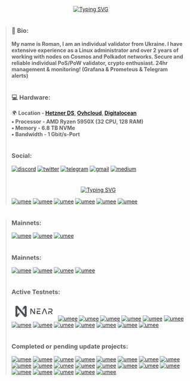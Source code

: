 <p align="center">
<a href="https://git.io/typing-svg"><img src="https://readme-typing-svg.herokuapp.com?font=JetBrains+Mono&size=25&color=7C56F7&center=true&vCenter=true&height=30&lines=Hello+there!;Wellcome+to+my+profile!" alt="Typing SVG" /></a>
</p>

> #
> ### :bust_in_silhouette: Bio:
> **My name is Roman, I am an individual validator from Ukraine. 
> I have extensive experience as a Linux administrator and over 2 years of working with nodes on Cosmos and Polkadot networks. Secure and reliable individual PoS/PoW validator, crypto enthusiast. 24hr management & monitoring! (Grafana & Prometeus & Telegram alerts)**
> #
> ### :computer: Hardware:
> :earth_africa: **Location - [Hetzner DS](https://www.hetzner.com/dedicated-rootserver/ax101), [Ovhcloud](https://www.ovhcloud.com/de/bare-metal/), [Digitalocean](https://www.digitalocean.com/)  
> :black_small_square: Processor - AMD Ryzen 5950X (32 CPU, 128 RAM)  
> :black_small_square: Memory - 6.8 TB NVMe  
> :black_small_square: Bandwidth - 1 Gbit/s-Port**
> #
> ### Social:
> [<img src='https://user-images.githubusercontent.com/83868103/182711859-e4aedb98-61e5-4ee6-b305-d84bb901d622.svg' alt='discord' height='50'>](https://discordapp.com/users/303453296755212288) [<img src='https://user-images.githubusercontent.com/83868103/182714295-ba5b1ae4-aa6f-4705-babf-d1e6e7286242.svg' alt='twitter' height='50'>](https://twitter.com/romanv1812) [<img src='https://user-images.githubusercontent.com/83868103/182712804-54fdc9c9-ae3f-449e-af38-26e5fb9f88b2.svg' alt='telegram' height='50'>](https://t.me/romanv1812) [<img src='https://user-images.githubusercontent.com/83868103/182713364-07dc932a-fbc9-45d5-8db7-74fe84ee302c.svg' alt='gmail' height='50'>](romanv1812@gmail.com) [<img src='https://user-images.githubusercontent.com/83868103/182713942-afbee5f7-cb22-4221-a755-e2d9914ea107.svg' alt='medium' height='50'>](https://medium.com/@romanv1812)
> #
> <p align="center">
> <a href="https://git.io/typing-svg"><img src="https://readme-typing-svg.herokuapp.com?font=JetBrains+Mono&size=25&color=7C56F7&center=true&vCenter=true&height=30&lines=Mainnets!" alt="Typing SVG" /></a>
> </p>
> 
> [<img src='https://user-images.githubusercontent.com/83868103/182938623-6e31c2ff-a258-4bf4-9f9f-1e2b9e6e0eb8.png' alt='umee'  width='24.5%'>](https://umee.explorers.guru/validator/umeevaloper1wj6p0rgdpy8kkj3xa7e8t0g9tn9nyw4hltw2z2)
> [<img src='https://user-images.githubusercontent.com/83868103/182938623-6e31c2ff-a258-4bf4-9f9f-1e2b9e6e0eb8.png' alt='umee'  width='24.5%'>](https://umee.explorers.guru/validator/umeevaloper1wj6p0rgdpy8kkj3xa7e8t0g9tn9nyw4hltw2z2)
> [<img src='https://user-images.githubusercontent.com/83868103/182938623-6e31c2ff-a258-4bf4-9f9f-1e2b9e6e0eb8.png' alt='umee'  width='24.5%'>](https://umee.explorers.guru/validator/umeevaloper1wj6p0rgdpy8kkj3xa7e8t0g9tn9nyw4hltw2z2)
> [<img src='https://user-images.githubusercontent.com/83868103/182938623-6e31c2ff-a258-4bf4-9f9f-1e2b9e6e0eb8.png' alt='umee'  width='24.5%'>](https://umee.explorers.guru/validator/umeevaloper1wj6p0rgdpy8kkj3xa7e8t0g9tn9nyw4hltw2z2)
> [<img src='https://user-images.githubusercontent.com/83868103/182938623-6e31c2ff-a258-4bf4-9f9f-1e2b9e6e0eb8.png' alt='umee'  width='24.5%'>](https://umee.explorers.guru/validator/umeevaloper1wj6p0rgdpy8kkj3xa7e8t0g9tn9nyw4hltw2z2)
> [<img src='https://user-images.githubusercontent.com/83868103/182938623-6e31c2ff-a258-4bf4-9f9f-1e2b9e6e0eb8.png' alt='umee'  width='24.5%'>](https://umee.explorers.guru/validator/umeevaloper1wj6p0rgdpy8kkj3xa7e8t0g9tn9nyw4hltw2z2)




> #
> ### Mainnets:
> [<img src='https://user-images.githubusercontent.com/83868103/182900411-3115a005-32d9-42cb-82cc-47923fb64438.png' alt='umee'  height='200'>](https://umee.explorers.guru/validator/umeevaloper1wj6p0rgdpy8kkj3xa7e8t0g9tn9nyw4hltw2z2)
> [<img src='https://user-images.githubusercontent.com/83868103/182900411-3115a005-32d9-42cb-82cc-47923fb64438.png' alt='umee'  height='200'>](https://umee.explorers.guru/validator/umeevaloper1wj6p0rgdpy8kkj3xa7e8t0g9tn9nyw4hltw2z2)
> [<img src='https://user-images.githubusercontent.com/83868103/182900411-3115a005-32d9-42cb-82cc-47923fb64438.png' alt='umee'  height='200'>](https://umee.explorers.guru/validator/umeevaloper1wj6p0rgdpy8kkj3xa7e8t0g9tn9nyw4hltw2z2)
> #
> ### Mainnets:
> [<img src='https://user-images.githubusercontent.com/83868103/182839840-6c58830a-3862-457e-9d4e-e4c5703fde4f.svg' alt='umee'  height='43'>](https://umee.explorers.guru/validator/umeevaloper1wj6p0rgdpy8kkj3xa7e8t0g9tn9nyw4hltw2z2)
> [<img src='https://user-images.githubusercontent.com/83868103/182726861-7fa25636-c7e5-483f-b7ee-e47f2c326ff2.png' alt='umee'  height='50'>](https://umee.explorers.guru/validator/umeevaloper1wj6p0rgdpy8kkj3xa7e8t0g9tn9nyw4hltw2z2)
> [<img src='https://user-images.githubusercontent.com/83868103/182727186-0a1c6ce2-f856-4731-8636-122fd8cb6d85.png' alt='umee'  height='50'>](https://umee.explorers.guru/validator/umeevaloper1wj6p0rgdpy8kkj3xa7e8t0g9tn9nyw4hltw2z2)
> [<img src='https://user-images.githubusercontent.com/83868103/182727415-68bf2146-dd6e-44ef-8e4b-fdb88eaee47b.png' alt='umee'  height='50'>](https://umee.explorers.guru/validator/umeevaloper1wj6p0rgdpy8kkj3xa7e8t0g9tn9nyw4hltw2z2)
> #
> ### Active Testnets:
>[<img src='https://raw.githubusercontent.com/near/nearcore/8ede15f1c310200adb7c27da4e78d76cc086a42c/docs/logo.svg' alt='umee' height='50'>](https://umee.explorers.guru/validator/umeevaloper1wj6p0rgdpy8kkj3xa7e8t0g9tn9nyw4hltw2z2)
[<img src='https://user-images.githubusercontent.com/83868103/182802747-d6722b7f-88dd-4447-be4d-5fe16c7a2f9f.png' alt='umee'  height='50'>](https://umee.explorers.guru/validator/umeevaloper1wj6p0rgdpy8kkj3xa7e8t0g9tn9nyw4hltw2z2)
[<img src='https://user-images.githubusercontent.com/83868103/182803753-05db6b6b-1bc9-485b-82e3-b73b73250fd7.svg' alt='umee'  height='50'>](https://umee.explorers.guru/validator/umeevaloper1wj6p0rgdpy8kkj3xa7e8t0g9tn9nyw4hltw2z2)
[<img src='https://user-images.githubusercontent.com/83868103/182806507-b0a2718f-49c7-4777-ba81-f5178575e526.png' alt='umee' height='50'>](https://umee.explorers.guru/validator/umeevaloper1wj6p0rgdpy8kkj3xa7e8t0g9tn9nyw4hltw2z2)
[<img src='https://user-images.githubusercontent.com/83868103/182806989-7c35c5a4-2ed3-4209-99e0-e94935f7a567.png' alt='umee'  height='50'>](https://umee.explorers.guru/validator/umeevaloper1wj6p0rgdpy8kkj3xa7e8t0g9tn9nyw4hltw2z2)
[<img src='https://user-images.githubusercontent.com/83868103/182807074-df41d69b-266e-4790-9242-76c37d7c744d.png' alt='umee'  height='50'>](https://umee.explorers.guru/validator/umeevaloper1wj6p0rgdpy8kkj3xa7e8t0g9tn9nyw4hltw2z2)
[<img src='https://user-images.githubusercontent.com/83868103/182807233-a44ca2c5-c9b5-4c92-932b-e5cf953d33f4.png' alt='umee' height='50'>](https://umee.explorers.guru/validator/umeevaloper1wj6p0rgdpy8kkj3xa7e8t0g9tn9nyw4hltw2z2)
[<img src='https://user-images.githubusercontent.com/83868103/182808068-bdf5f8e5-1765-4277-9970-eb09cc131fb8.png' alt='umee' height='50'>](https://umee.explorers.guru/validator/umeevaloper1wj6p0rgdpy8kkj3xa7e8t0g9tn9nyw4hltw2z2)
[<img src='https://user-images.githubusercontent.com/83868103/182809680-c4abdff6-517d-47ef-b3fa-82f0ebab0559.svg' alt='umee' height='30'>](https://umee.explorers.guru/validator/umeevaloper1wj6p0rgdpy8kkj3xa7e8t0g9tn9nyw4hltw2z2)
[<img src='https://user-images.githubusercontent.com/83868103/182810884-c180fed5-658b-49af-8f16-32a244a19e28.png' alt='umee' height='40'>](https://umee.explorers.guru/validator/umeevaloper1wj6p0rgdpy8kkj3xa7e8t0g9tn9nyw4hltw2z2)
[<img src='https://user-images.githubusercontent.com/83868103/182811613-8ab16b6b-d77d-4d81-ba07-b51d10d85fb5.png' alt='umee' height='40'>](https://umee.explorers.guru/validator/umeevaloper1wj6p0rgdpy8kkj3xa7e8t0g9tn9nyw4hltw2z2)
[<img src='https://user-images.githubusercontent.com/83868103/182812204-256919f6-4e7a-4d7b-b475-5531586931f8.png' alt='umee' height='60'>](https://umee.explorers.guru/validator/umeevaloper1wj6p0rgdpy8kkj3xa7e8t0g9tn9nyw4hltw2z2)
[<img src='https://user-images.githubusercontent.com/83868103/182813729-7e8ff5de-9ad2-4970-b1d1-ad0283682b7d.png' alt='umee' height='60'>](https://umee.explorers.guru/validator/umeevaloper1wj6p0rgdpy8kkj3xa7e8t0g9tn9nyw4hltw2z2)
[<img src='https://user-images.githubusercontent.com/83868103/182816509-f132ff19-7d76-4e5d-b1ea-848a931ba6ed.jpg' alt='umee' height='40'>](https://umee.explorers.guru/validator/umeevaloper1wj6p0rgdpy8kkj3xa7e8t0g9tn9nyw4hltw2z2)
> #
> ### Completed or pending update projects:
> [<img src='https://user-images.githubusercontent.com/83868103/182817497-da9ce74a-1d6a-435b-a6b8-9d2c6cf9fb9b.svg' alt='umee' height='60'>](https://umee.explorers.guru/validator/umeevaloper1wj6p0rgdpy8kkj3xa7e8t0g9tn9nyw4hltw2z2)
[<img src='https://user-images.githubusercontent.com/83868103/182818636-c4e8b79d-08b5-4aca-b049-52b4725aa54e.png' alt='umee' height='60'>](https://umee.explorers.guru/validator/umeevaloper1wj6p0rgdpy8kkj3xa7e8t0g9tn9nyw4hltw2z2)
[<img src='https://user-images.githubusercontent.com/83868103/182819218-0eb3e2f0-028d-4f5a-a6bb-8a0a2853ff8e.gif' alt='umee' height='60'>](https://umee.explorers.guru/validator/umeevaloper1wj6p0rgdpy8kkj3xa7e8t0g9tn9nyw4hltw2z2)
[<img src='https://user-images.githubusercontent.com/83868103/182820408-24787a4a-845c-448f-ac8f-ea1437dce817.png' alt='umee' height='60'>](https://umee.explorers.guru/validator/umeevaloper1wj6p0rgdpy8kkj3xa7e8t0g9tn9nyw4hltw2z2)
[<img src='https://user-images.githubusercontent.com/83868103/182821147-56c541b3-b226-4b5d-9875-1d8ddacc74f6.png' alt='umee' height='60'>](https://umee.explorers.guru/validator/umeevaloper1wj6p0rgdpy8kkj3xa7e8t0g9tn9nyw4hltw2z2)
[<img src='https://user-images.githubusercontent.com/83868103/182821474-3abfbf00-fc4e-46ab-9242-00b609a28a18.png' alt='umee' height='60'>](https://umee.explorers.guru/validator/umeevaloper1wj6p0rgdpy8kkj3xa7e8t0g9tn9nyw4hltw2z2)
[<img src='https://user-images.githubusercontent.com/83868103/182822030-02b99dc9-34bd-4b08-bb75-9418394a8bde.svg' alt='umee' height='60'>](https://umee.explorers.guru/validator/umeevaloper1wj6p0rgdpy8kkj3xa7e8t0g9tn9nyw4hltw2z2)
[<img src='https://user-images.githubusercontent.com/83868103/182823280-76e7b4b1-310f-45fd-b68b-a4997941c298.png' alt='umee' height='60'>](https://umee.explorers.guru/validator/umeevaloper1wj6p0rgdpy8kkj3xa7e8t0g9tn9nyw4hltw2z2)
[<img src='https://user-images.githubusercontent.com/83868103/182823800-dd62ff4b-439b-4146-81a5-2ca34e11f38e.png' alt='umee' height='60'>](https://umee.explorers.guru/validator/umeevaloper1wj6p0rgdpy8kkj3xa7e8t0g9tn9nyw4hltw2z2)
[<img src='https://user-images.githubusercontent.com/83868103/182824400-c3211c50-f80b-477b-8816-05cdc9439406.png' alt='umee' height='60'>](https://umee.explorers.guru/validator/umeevaloper1wj6p0rgdpy8kkj3xa7e8t0g9tn9nyw4hltw2z2)
[<img src='https://user-images.githubusercontent.com/83868103/182824859-afa9300f-ccf7-497b-bd4a-43569fccd9df.png' alt='umee' height='60'>](https://umee.explorers.guru/validator/umeevaloper1wj6p0rgdpy8kkj3xa7e8t0g9tn9nyw4hltw2z2)
[<img src='https://user-images.githubusercontent.com/83868103/182825606-1c9d6002-14d9-4805-a7a8-bba0d78ab12a.png' alt='umee' height='30'>](https://umee.explorers.guru/validator/umeevaloper1wj6p0rgdpy8kkj3xa7e8t0g9tn9nyw4hltw2z2)
[<img src='https://user-images.githubusercontent.com/83868103/182835959-fcb30836-b52c-4c6f-a206-23fc41e9dc24.png' alt='umee' height='30'>](https://umee.explorers.guru/validator/umeevaloper1wj6p0rgdpy8kkj3xa7e8t0g9tn9nyw4hltw2z2)
[<img src='https://user-images.githubusercontent.com/83868103/182836082-3b3ed2b9-f17a-4e0c-8689-e4a586d09654.svg' alt='umee' height='30'>](https://umee.explorers.guru/validator/umeevaloper1wj6p0rgdpy8kkj3xa7e8t0g9tn9nyw4hltw2z2)
[<img src='https://user-images.githubusercontent.com/83868103/182836332-f99a87b0-caa2-47c3-88cb-20a96910074c.png' alt='umee' height='30'>](https://umee.explorers.guru/validator/umeevaloper1wj6p0rgdpy8kkj3xa7e8t0g9tn9nyw4hltw2z2)
[<img src='https://user-images.githubusercontent.com/83868103/182836588-dda5fee9-a0be-47b9-95b9-4adabc5b866a.png' alt='umee' height='30'>](https://umee.explorers.guru/validator/umeevaloper1wj6p0rgdpy8kkj3xa7e8t0g9tn9nyw4hltw2z2)
[<img src='https://user-images.githubusercontent.com/83868103/182836741-c491e580-f9ad-443c-aa84-df3b632c71a0.png' alt='umee' height='30'>](https://umee.explorers.guru/validator/umeevaloper1wj6p0rgdpy8kkj3xa7e8t0g9tn9nyw4hltw2z2)
[<img src='https://user-images.githubusercontent.com/83868103/182836890-305274f0-417c-4b94-81d3-e1186c3255cf.png' alt='umee' height='30'>](https://umee.explorers.guru/validator/umeevaloper1wj6p0rgdpy8kkj3xa7e8t0g9tn9nyw4hltw2z2)
[<img src='https://user-images.githubusercontent.com/83868103/182836978-aed11fb5-f9c9-48a9-8ea0-ed9df0817c48.svg' alt='umee' height='30'>](https://umee.explorers.guru/validator/umeevaloper1wj6p0rgdpy8kkj3xa7e8t0g9tn9nyw4hltw2z2)
[<img src='https://user-images.githubusercontent.com/83868103/182837391-846e09ed-8593-4c38-a747-eb668ce68c43.svg' alt='umee' height='30'>](https://umee.explorers.guru/validator/umeevaloper1wj6p0rgdpy8kkj3xa7e8t0g9tn9nyw4hltw2z2)
[<img src='https://user-images.githubusercontent.com/83868103/182837492-bda95c2b-75cb-4e1c-93cf-d70b901ae800.png' alt='umee' height='30'>](https://umee.explorers.guru/validator/umeevaloper1wj6p0rgdpy8kkj3xa7e8t0g9tn9nyw4hltw2z2)

